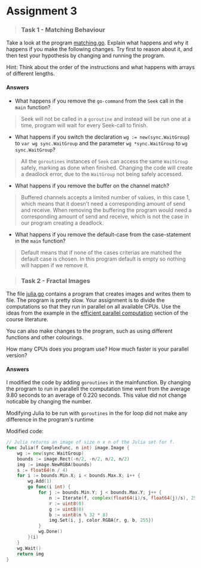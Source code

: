 # Assignment 3

> ### Task 1 - Matching Behaviour

Take a look at the program [matching.go](code/matching.go). Explain what happens and why it happens if you make the following changes. Try first to reason about it, and then test your hypothesis by changing and running the program.

Hint: Think about the order of the instructions and what happens with arrays of different lengths.

<!-- Put your answer here -->
#### Answers

  * What happens if you remove the `go-command` from the `Seek` call in the `main` function?

 > Seek will not be called in a `goroutine` and instead will be run one at a time, program will wait for every Seek-call to finish.

   * What happens if you switch the declaration `wg := new(sync.WaitGroup`) to `var wg sync.WaitGroup` and the parameter `wg *sync.WaitGroup` to `wg sync.WaitGroup`?

 > All the `goroutines` instances of `Seek` can access the same `WaitGroup` safely, marking as done when finished. Changing the code will create a deadlock error, due to the `WaitGroup` not being safely accessed.

   * What happens if you remove the buffer on the channel match?

 > Buffered channels accepts a limited number of values, in this case 1, which means that it doesn't need a corresponding amount of send and receive. When removing the buffering the program would need a corresponding amount of send and receive, which is not the case in our program creating a deadlock. 

  * What happens if you remove the default-case from the case-statement in the `main` function?

 > Default means that if none of the cases criterias are matched the default case is chosen. In this program default is empty so nothing will happen if we remove it.

> ### Task 2 - Fractal Images

The file [julia.go](code/julia.go) contains a program that creates images and writes them to file. The program is pretty slow. Your assignment is to divide the computations so that they run in parallel on all available CPUs. Use the ideas from the example in the [efficient parallel computation](http://yourbasic.org/golang/efficient-parallel-computation/) section of the course literature.

You can also make changes to the program, such as using different functions and other colourings.

How many CPUs does you program use? How much faster is your parallel version?

#### Answers

I modified the code by adding `goroutines` in the mainfunction. By changing the program to run in parallell the computation time went from the average 9.80 seconds to an average of 0.220 seconds. This value did not change noticable by changing the number. 

Modifying Julia to be run with `goroutines` in the for loop did not make any difference in the program's runtime

Modified code:

```Go
// Julia returns an image of size n x n of the Julia set for f.
func Julia(f ComplexFunc, n int) image.Image {
	wg := new(sync.WaitGroup)
	bounds := image.Rect(-n/2, -n/2, n/2, n/2)
	img := image.NewRGBA(bounds)
	s := float64(n / 4)
	for i := bounds.Min.X; i < bounds.Max.X; i++ {
		wg.Add(1)
		go func(i int) {
			for j := bounds.Min.Y; j < bounds.Max.Y; j++ {
				n := Iterate(f, complex(float64(i)/s, float64(j)/s), 256)
				r := uint8(0)
				g := uint8(0)
				b := uint8(n % 32 * 8)
				img.Set(i, j, color.RGBA{r, g, b, 255})
			}
			wg.Done()
		}(i)
	}
	wg.Wait()
	return img
}
```